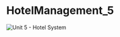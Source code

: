 # HotelManagement_5

![Unit 5 - Hotel System](https://github.com/FNTech126/HotelManagement_5/assets/74618116/de2c7172-c42f-45ad-bab2-631f303a859c)
